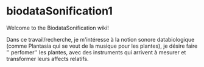 # biodataSonification1

Welcome to the BiodataSonification wiki!

Dans ce travail/recherche, je m'intéresse à la notion sonore databiologique (comme Plantasia qui se veut de la musique pour les plantes), 
je désire faire '' perfomer'' les plantes, avec des instruments qui arrivent à mesurer et transformer leurs affects relatifs.


